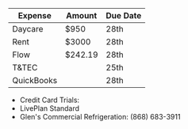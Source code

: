 | Expense   | Amount  | Due Date |
|-----------|---------|----------|
| Daycare   | $950    | 28th     |
| Rent      | $3000   | 28th     |
| Flow      |  $242.19       | 28th     |
| T&TEC     |         | 25th     |
| QuickBooks      |         | 28th     |


- Credit Card Trials:
- LivePlan Standard
- Glen's Commercial Refrigeration: (868) 683-3911

